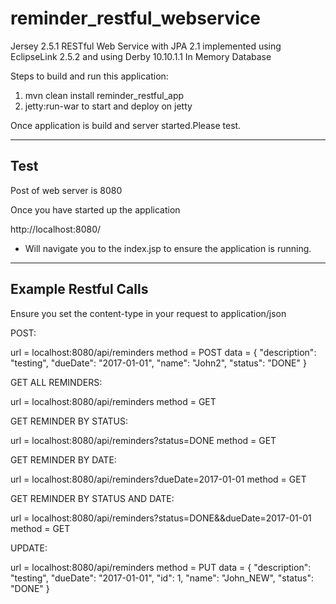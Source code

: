 reminder_restful_webservice
=========================

Jersey 2.5.1 RESTful Web Service with JPA 2.1 implemented using EclipseLink 2.5.2 and using Derby 10.10.1.1 In Memory Database

Steps to build and run this application:
1. mvn clean install reminder_restful_app
2. jetty:run-war to start and deploy on jetty

Once application is build and server started.Please test.

-------------------------
Test
-------------------------

Post of web server is 8080


Once you have started up the application

http://localhost:8080/
- Will navigate you to the index.jsp to ensure the application is running.

----------------------
Example Restful Calls
----------------------

Ensure you set the content-type in your request to application/json

POST:

url = localhost:8080/api/reminders
method = POST
data =
    {
        "description": "testing",
        "dueDate": "2017-01-01",
        "name": "John2",
        "status": "DONE"
    }

GET ALL REMINDERS:

url = localhost:8080/api/reminders
method = GET

GET REMINDER BY STATUS:

url = localhost:8080/api/reminders?status=DONE
method = GET

GET REMINDER BY DATE:

url = localhost:8080/api/reminders?dueDate=2017-01-01
method = GET

GET REMINDER BY STATUS AND DATE:

url = localhost:8080/api/reminders?status=DONE&&dueDate=2017-01-01
method = GET

UPDATE:

url = localhost:8080/api/reminders
method = PUT
data = 
    {
        "description": "testing",
        "dueDate": "2017-01-01",
        "id": 1,
        "name": "John_NEW",
        "status": "DONE"
    }

